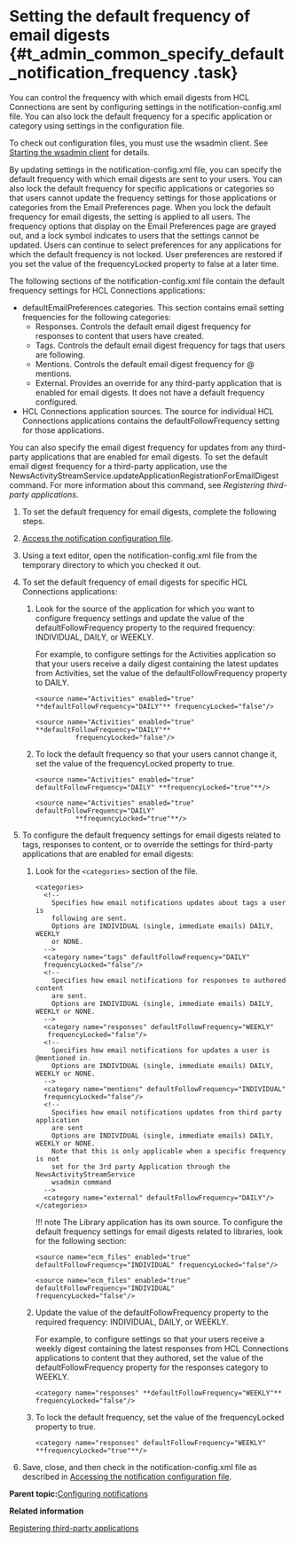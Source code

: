 # Setting the default frequency of email digests {#t_admin_common_specify_default_notification_frequency .task}

You can control the frequency with which email digests from HCL Connections are sent by configuring settings in the notification-config.xml file. You can also lock the default frequency for a specific application or category using settings in the configuration file.

To check out configuration files, you must use the wsadmin client. See [Starting the wsadmin client](t_admin_wsadmin_starting.md) for details.

By updating settings in the notification-config.xml file, you can specify the default frequency with which email digests are sent to your users. You can also lock the default frequency for specific applications or categories so that users cannot update the frequency settings for those applications or categories from the Email Preferences page. When you lock the default frequency for email digests, the setting is applied to all users. The frequency options that display on the Email Preferences page are grayed out, and a lock symbol indicates to users that the settings cannot be updated. Users can continue to select preferences for any applications for which the default frequency is not locked. User preferences are restored if you set the value of the frequencyLocked property to false at a later time.

The following sections of the notification-config.xml file contain the default frequency settings for HCL Connections applications:

-   defaultEmailPreferences.categories. This section contains email setting frequencies for the following categories:
    -   Responses. Controls the default email digest frequency for responses to content that users have created.
    -   Tags. Controls the default email digest frequency for tags that users are following.
    -   Mentions. Controls the default email digest frequency for @ mentions.
    -   External. Provides an override for any third-party application that is enabled for email digests. It does not have a default frequency configured.
-   HCL Connections application sources. The source for individual HCL Connections applications contains the defaultFollowFrequency setting for those applications.

You can also specify the email digest frequency for updates from any third-party applications that are enabled for email digests. To set the default email digest frequency for a third-party application, use the NewsActivityStreamService.updateApplicationRegistrationForEmailDigest command. For more information about this command, see *Registering third-party applications*.

1.  To set the default frequency for email digests, complete the following steps.
2.  [Access the notification configuration file](t_admin_common_checkout_notification_config.md).

3.  Using a text editor, open the notification-config.xml file from the temporary directory to which you checked it out.

4.  To set the default frequency of email digests for specific HCL Connections applications:

    1.  Look for the source of the application for which you want to configure frequency settings and update the value of the defaultFollowFrequency property to the required frequency: INDIVIDUAL, DAILY, or WEEKLY.

        For example, to configure settings for the Activities application so that your users receive a daily digest containing the latest updates from Activities, set the value of the defaultFollowFrequency property to DAILY.

        ```
        <source name="Activities" enabled="true" **defaultFollowFrequency="DAILY"** frequencyLocked="false"/>
        
        ```

        ```
        <source name="Activities" enabled="true" **defaultFollowFrequency="DAILY"** 
                  frequencyLocked="false"/>
        
        ```

    2.  To lock the default frequency so that your users cannot change it, set the value of the frequencyLocked property to true.

        ```
        <source name="Activities" enabled="true" defaultFollowFrequency="DAILY" **frequencyLocked="true"**/>
        
        ```

        ```
        <source name="Activities" enabled="true" defaultFollowFrequency="DAILY" 
                  **frequencyLocked="true"**/>
        
        ```

5.  To configure the default frequency settings for email digests related to tags, responses to content, or to override the settings for third-party applications that are enabled for email digests:

    1.  Look for the `<categories>` section of the file.

        ```
        <categories>
          <!--
            Specifies how email notifications updates about tags a user is 
            following are sent. 
            Options are INDIVIDUAL (single, immediate emails) DAILY, WEEKLY
            or NONE. 
          -->
          <category name="tags" defaultFollowFrequency="DAILY"
          frequencyLocked="false"/>
          <!-- 
            Specifies how email notifications for responses to authored content
            are sent. 
            Options are INDIVIDUAL (single, immediate emails) DAILY, WEEKLY or NONE.
          -->
          <category name="responses" defaultFollowFrequency="WEEKLY"
           frequencyLocked="false"/>
          <!-- 
            Specifies how email notifications for updates a user is @mentioned in.
            Options are INDIVIDUAL (single, immediate emails) DAILY, WEEKLY or NONE.
          -->
          <category name="mentions" defaultFollowFrequency="INDIVIDUAL"
          frequencyLocked="false"/>
          <!-- 
            Specifies how email notifications updates from third party application
            are sent 
            Options are INDIVIDUAL (single, immediate emails) DAILY, WEEKLY or NONE.
            Note that this is only applicable when a specific frequency is not
            set for the 3rd party Application through the NewsActivityStreamService
            wsadmin command
          -->
          <category name="external" defaultFollowFrequency="DAILY"/>
        </categories>
        ```

        !!! note
    The Library application has its own source. To configure the default frequency settings for email digests related to libraries, look for the following section:

        ```
        <source name="ecm_files" enabled="true" defaultFollowFrequency="INDIVIDUAL" frequencyLocked="false"/>
        ```

        ```
        <source name="ecm_files" enabled="true" defaultFollowFrequency="INDIVIDUAL" 
        frequencyLocked="false"/>
        ```

    2.  Update the value of the defaultFollowFrequency property to the required frequency: INDIVIDUAL, DAILY, or WEEKLY.

        For example, to configure settings so that your users receive a weekly digest containing the latest responses from HCL Connections applications to content that they authored, set the value of the defaultFollowFrequency property for the responses category to WEEKLY.

        ```
        <category name="responses" **defaultFollowFrequency="WEEKLY"** 
        frequencyLocked="false"/>
        
        ```

    3.  To lock the default frequency, set the value of the frequencyLocked property to true.

        ```
        <category name="responses" defaultFollowFrequency="WEEKLY"
        **frequencyLocked="true"**/>
        
        ```

6.  Save, close, and then check in the notification-config.xml file as described in [Accessing the notification configuration file](t_admin_common_checkout_notification_config.md).


**Parent topic:**[Configuring notifications](../admin/t_admin_common_config_notification.md)

**Related information**  


[Registering third-party applications](../admin/t_admin_news_enable_third-party_apps.md)

